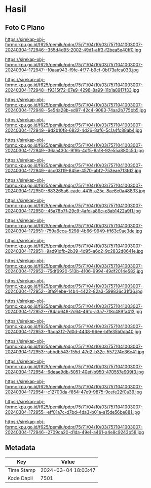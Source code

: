 # Hasil

## Foto C Plano

https://sirekap-obj-formc.kpu.go.id/f625/pemilu/pdpr/75/71/04/10/03/7571041003007-20240304-172946--355d4d95-2002-49d1-aff3-f2bea5e40ff0.jpg

https://sirekap-obj-formc.kpu.go.id/f625/pemilu/pdpr/75/71/04/10/03/7571041003007-20240304-172947--10aaa943-f9fe-4f77-b9cf-0bf73afca033.jpg

https://sirekap-obj-formc.kpu.go.id/f625/pemilu/pdpr/75/71/04/10/03/7571041003007-20240304-172948--f9315f72-67e9-4298-8a99-11b1a8917f33.jpg

https://sirekap-obj-formc.kpu.go.id/f625/pemilu/pdpr/75/71/04/10/03/7571041003007-20240304-172948--5e54a28b-ed97-42c4-9083-74aa2b775bb5.jpg

https://sirekap-obj-formc.kpu.go.id/f625/pemilu/pdpr/75/71/04/10/03/7571041003007-20240304-172949--9d2b10f8-6822-4d26-8af6-5c1a4fc88ab4.jpg

https://sirekap-obj-formc.kpu.go.id/f625/pemilu/pdpr/75/71/04/10/03/7571041003007-20240304-172949--36aa430c-9f9b-4df5-8a18-92e55a880c5d.jpg

https://sirekap-obj-formc.kpu.go.id/f625/pemilu/pdpr/75/71/04/10/03/7571041003007-20240304-172949--dcc03f19-845e-4570-abf2-753eae713fd2.jpg

https://sirekap-obj-formc.kpu.go.id/f625/pemilu/pdpr/75/71/04/10/03/7571041003007-20240304-172950--883265a6-cadc-4415-a25c-8ae6e0a48833.jpg

https://sirekap-obj-formc.kpu.go.id/f625/pemilu/pdpr/75/71/04/10/03/7571041003007-20240304-172950--45a78b7f-29c9-4afd-a86c-c8ab1422a9f1.jpg

https://sirekap-obj-formc.kpu.go.id/f625/pemilu/pdpr/75/71/04/10/03/7571041003007-20240304-172951--759a6cca-5298-4b66-9949-fff63c9ae3de.jpg

https://sirekap-obj-formc.kpu.go.id/f625/pemilu/pdpr/75/71/04/10/03/7571041003007-20240304-172951--9ad91dfb-2b39-4d95-a6c2-9c2832d8641e.jpg

https://sirekap-obj-formc.kpu.go.id/f625/pemilu/pdpr/75/71/04/10/03/7571041003007-20240304-172952--75df6920-513b-4106-9994-49df2014e582.jpg

https://sirekap-obj-formc.kpu.go.id/f625/pemilu/pdpr/75/71/04/10/03/7571041003007-20240304-172952--3fa91ebe-14b4-4422-82a3-599836c31f36.jpg

https://sirekap-obj-formc.kpu.go.id/f625/pemilu/pdpr/75/71/04/10/03/7571041003007-20240304-172952--784ab648-2c64-46fc-a3a7-7f8c489fa413.jpg

https://sirekap-obj-formc.kpu.go.id/f625/pemilu/pdpr/75/71/04/10/03/7571041003007-20240304-172953--ffada3f2-7d0d-4438-96ee-bffe35b0da40.jpg

https://sirekap-obj-formc.kpu.go.id/f625/pemilu/pdpr/75/71/04/10/03/7571041003007-20240304-172953--abbdb543-155d-47d2-b32c-557274e36c41.jpg

https://sirekap-obj-formc.kpu.go.id/f625/pemilu/pdpr/75/71/04/10/03/7571041003007-20240304-172954--6deae9db-5051-40ef-b950-470557e909f3.jpg

https://sirekap-obj-formc.kpu.go.id/f625/pemilu/pdpr/75/71/04/10/03/7571041003007-20240304-172954--c12700da-f854-47e9-9875-9cefe22f0a39.jpg

https://sirekap-obj-formc.kpu.go.id/f625/pemilu/pdpr/75/71/04/10/03/7571041003007-20240304-172955--eff01a7c-d7bd-4da3-b01a-a15de56be881.jpg

https://sirekap-obj-formc.kpu.go.id/f625/pemilu/pdpr/75/71/04/10/03/7571041003007-20240304-172946--2709ca20-d1da-49e1-a461-a4e8c9243b58.jpg


## Metadata

| Key        | Value               |
| ---------- | ------------------- |
| Time Stamp | 2024-03-04 18:03:47 |
| Kode Dapil | 7501                |



